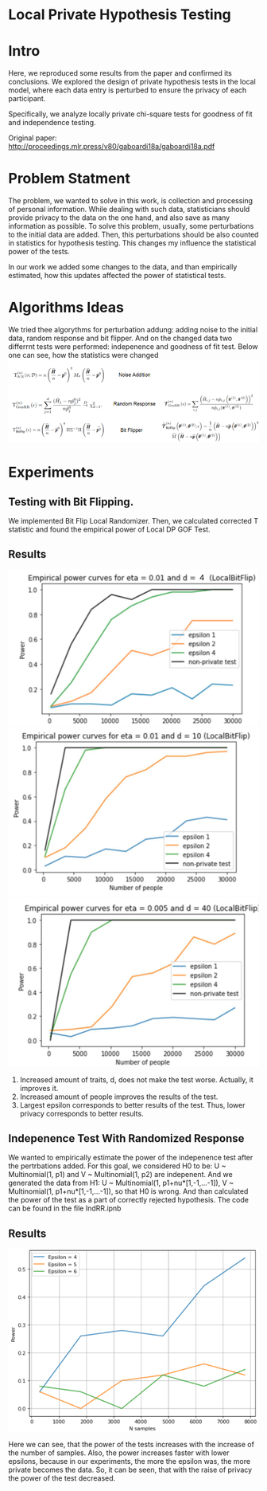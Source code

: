 # Local Private Hypothesis Testing

# Intro 
Here, we reproduced some results from the paper and confirmed its conclusions. We explored the design of private hypothesis tests in the local model, where each data entry is perturbed to ensure the privacy of each participant.

Specifically, we analyze locally private chi-square tests for goodness of fit and independence testing.

Original paper: http://proceedings.mlr.press/v80/gaboardi18a/gaboardi18a.pdf

# Problem Statment
The problem, we wanted to solve in this work, is collection and processing of personal information. While dealing with such data, statisticians should provide privacy to the data on the one hand, and also save as many information as possible. 
To solve this problem, usually, some perturbations to the initial data are added. Then, this perturbations should be also counted in statistics for hypothesis testing. This changes my influence the statistical power of the tests. 

In our work we added some changes to the data, and than empirically estimated, how this updates affected the power of statistical tests. 
# Algorithms Ideas 
We tried thee algorythms for perturbation addung: adding noise to the initial data, random response and bit flipper. And on the changed data two differrnt tests were performed: indepenence and goodness of fit test. Below one can see, how the statistics were changed
![image.png](./image.png)
# Experiments 

## Testing with Bit Flipping.
 We implemented Bit Flip Local Randomizer. Then, we calculated corrected T statistic and found the empirical power of Local DP GOF Test.

## Results

![image-1.png](./Results/BitFlip_eta_01_d_4.png)
![image-1.png](./Results/BitFlip_eta_01_d_10.jpeg)
![image-1.png](./Results/BitFlip_eta_005_d_40.jpeg)

1) Increased amount of traits, d, does not make the test worse. Actually, it improves it.
2) Increased amount of people improves the results of the test.
3) Largest epsilon corresponds to better results of the test. Thus, lower privacy corresponds to better results.

## Indepenence Test With Randomized Response
We wanted to empirically estimate the power of the indepenence test after the pertrbations added. For this goal, we considered H0 to be: U ~ Multinomial(1, p1) and V ~ Multinomial(1, p2) are indepenent. And we generated the data from H1: U ~  Multinomial(1, p1+nu*[1,-1,...-1]),  V ~  Multinomial(1, p1+nu*[1,-1,...-1]), so that H0 is wrong. And than calculated the power of the test as a part of correctly rejected hypothesis. The code can be found in the file IndRR.ipnb

## Results
![image-1.png](./image-1.png)

Here we can see, that the power of the tests increases with the increase of the number of samples. Also, the power increases faster with lower epsilons, because in our experiments, the more the epsilon was, the more private becomes the data. So, it can be seen, that with the raise of privacy the power of the test decreased. 

